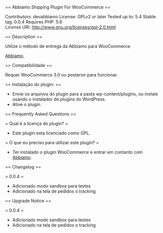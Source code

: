 == Abbiamo Shipping Plugin For WooCommerce ==

Contributors: devabbiamo
License: GPLv2 or later
Tested up to: 5.4
Stable tag: 0.0.4
Requires PHP: 5.6  
License URI: http://www.gnu.org/licenses/gpl-2.0.html

== Description ==

Utilize o método de entrega da Abbiamo para WooCommerce.

[Abbiamo](https://www.abbiamolog.com).

== Compatibilidade ==

Requer WooCommerce 3.0 ou posterior para funcionar.

== Instalação do plugin: ==

- Envie os arquivos do plugin para a pasta wp-content/plugins, ou instale usando o instalador de plugins do WordPress.
- Ative o plugin.

== Frequently Asked Questions ==

= Qual é a licença do plugin? =

* Este plugin esta licenciado como GPL.

= O que eu preciso para utilizar este plugin? =

* Ter instalado o plugin WooCommerce e entrar em contanto com [Abbiamo](https://abbiamolog.com).

== Changelog ==

= 0.0.4 =
* Adicionado modo sandbox para testes
* Adicionado na tela de pedidos o tracking


== Upgrade Notice ==

= 0.0.4 =
* Adicionado modo sandbox para testes
* Adicionado na tela de pedidos o tracking

